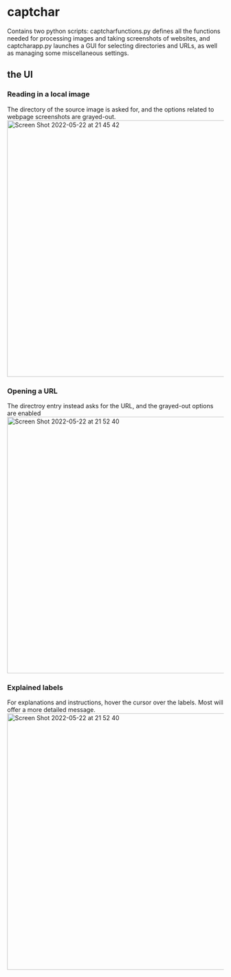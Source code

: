 # captchar

Contains two python scripts: captcharfunctions.py defines all the functions needed for processing images and taking screenshots of websites,
and captcharapp.py launches a GUI for selecting directories and URLs, as well as managing some miscellaneous settings.

## the UI
### Reading in a local image
The directory of the source image is asked for, and the options related to webpage screenshots are grayed-out. <br />
<img width="596" alt="Screen Shot 2022-05-22 at 21 45 42" src="https://user-images.githubusercontent.com/100171584/169715141-82c22e01-8ae0-46ef-b395-e08304462b01.png">

 ### Opening a URL
 The directroy entry instead asks for the URL, and the grayed-out options are enabled<img width="596" alt="Screen Shot 2022-05-22 at 21 52 40" src="https://user-images.githubusercontent.com/100171584/169715388-76759245-6bff-4eb1-a48d-28acc082972d.png">


### Explained labels
For explanations and instructions, hover the cursor over the labels. Most will offer a more detailed message.
<img width="596" alt="Screen Shot 2022-05-22 at 21 52 40" src="https://user-images.githubusercontent.com/100171584/169715397-f3053db7-1e70-4e15-96f0-c4041deb33fe.png">
